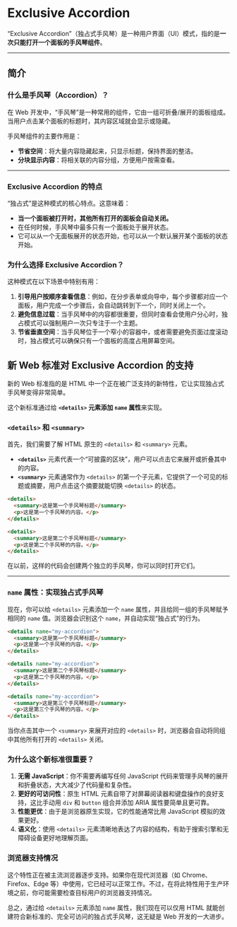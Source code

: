 # Exclusive Accordion

“Exclusive Accordion”（独占式手风琴）是一种用户界面（UI）模式，指的是**一次只能打开一个面板的手风琴组件**。

-----

## 简介

### 什么是手风琴（Accordion）？

在 Web 开发中，“手风琴”是一种常用的组件，它由一组可折叠/展开的面板组成。当用户点击某个面板的标题时，其内容区域就会显示或隐藏。

手风琴组件的主要作用是：

* **节省空间**：将大量内容隐藏起来，只显示标题，保持界面的整洁。
* **分块显示内容**：将相关联的内容分组，方便用户按需查看。

-----

### Exclusive Accordion 的特点

“独占式”是这种模式的核心特点。这意味着：

* **当一个面板被打开时，其他所有打开的面板会自动关闭。**
* 在任何时候，手风琴中最多只有一个面板处于展开状态。
* 它可以从一个无面板展开的状态开始，也可以从一个默认展开某个面板的状态开始。

### 为什么选择 Exclusive Accordion？

这种模式在以下场景中特别有用：

1. **引导用户按顺序查看信息**：例如，在分步表单或向导中，每个步骤都对应一个面板，用户完成一个步骤后，会自动跳转到下一个，同时关闭上一个。
2. **避免信息过载**：当手风琴中的内容都很重要，但同时查看会使用户分心时，独占模式可以强制用户一次只专注于一个主题。
3. **节省垂直空间**：当手风琴位于一个窄小的容器中，或者需要避免页面过度滚动时，独占模式可以确保只有一个面板的高度占用屏幕空间。

## 新 Web 标准对 Exclusive Accordion 的支持

新的 Web 标准指的是 HTML 中一个正在被广泛支持的新特性，它让实现独占式手风琴变得非常简单。

这个新标准通过给 **`<details>` 元素添加 `name` 属性**来实现。

### `<details>` 和 `<summary>`

首先，我们需要了解 HTML 原生的 `<details>` 和 `<summary>` 元素。

* **`<details>`** 元素代表一个“可披露的区块”，用户可以点击它来展开或折叠其中的内容。
* **`<summary>`** 元素通常作为 `<details>` 的第一个子元素，它提供了一个可见的标题或摘要，用户点击这个摘要就能切换 `<details>` 的状态。

<!-- end list -->

```html
<details>
  <summary>这是第一个手风琴标题</summary>
  <p>这是第一个手风琴的内容。</p>
</details>

<details>
  <summary>这是第二个手风琴标题</summary>
  <p>这是第二个手风琴的内容。</p>
</details>
```

在以前，这样的代码会创建两个独立的手风琴，你可以同时打开它们。

-----

### `name` 属性：实现独占式手风琴

现在，你可以给 `<details>` 元素添加一个 `name` 属性，并且给同一组的手风琴赋予相同的 `name` 值。浏览器会识别这个 `name`，并自动实现“独占式”的行为。

```html
<details name="my-accordion">
  <summary>这是第一个手风琴标题</summary>
  <p>这是第一个手风琴的内容。</p>
</details>

<details name="my-accordion">
  <summary>这是第二个手风琴标题</summary>
  <p>这是第二个手风琴的内容。</p>
</details>

<details name="my-accordion">
  <summary>这是第三个手风琴标题</summary>
  <p>这是第三个手风琴的内容。</p>
</details>
```

当你点击其中一个 `<summary>` 来展开对应的 `<details>` 时，浏览器会自动将同组中其他所有打开的 `<details>` 关闭。

### 为什么这个新标准很重要？

1. **无需 JavaScript**：你不需要再编写任何 JavaScript 代码来管理手风琴的展开和折叠状态，大大减少了代码量和复杂性。
2. **更好的可访问性**：原生 HTML 元素自带了对屏幕阅读器和键盘操作的良好支持，这比手动用 `div` 和 `button` 组合并添加 ARIA 属性要简单且更可靠。
3. **性能更优**：由于是浏览器原生实现，它的性能通常比用 JavaScript 模拟的效果更好。
4. **语义化**：使用 `<details>` 元素清晰地表达了内容的结构，有助于搜索引擎和无障碍设备更好地理解页面。

### 浏览器支持情况

这个特性正在被主流浏览器逐步支持。如果你在现代浏览器（如 Chrome、Firefox、Edge 等）中使用，它已经可以正常工作。不过，在将此特性用于生产环境之前，你可能需要检查目标用户的浏览器支持情况。

总之，通过给 `<details>` 元素添加 `name` 属性，我们现在可以仅用 HTML 就能创建符合新标准的、完全可访问的独占式手风琴，这无疑是 Web 开发的一大进步。
